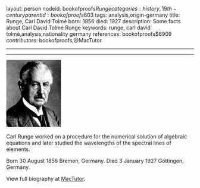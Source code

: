 layout: person
nodeid: bookofproofs$Runge
categories: history,19th-century
parentid: bookofproofs$603
tags: analysis,origin-germany
title: Runge, Carl David Tolmé
born: 1856
died: 1927
description: Some facts about Carl David Tolmé Runge
keywords: runge, carl david tolmé,analysis,nationality germany
references: bookofproofs$6909
contributors: bookofproofs,@MacTutor

---


---

![Runge.jpg](https://github.com/bookofproofs/bookofproofs.github.io/blob/main/_sources/_assets/images/portraits/Runge.jpg?raw=true)

Carl Runge worked on a procedure for the numerical solution of algebraic equations and later studied the wavelengths of the spectral lines of elements.

Born 30 August 1856 Bremen, Germany. Died 3 January 1927 Göttingen, Germany.


View full biography at [MacTutor](https://mathshistory.st-andrews.ac.uk/Biographies/Runge/).